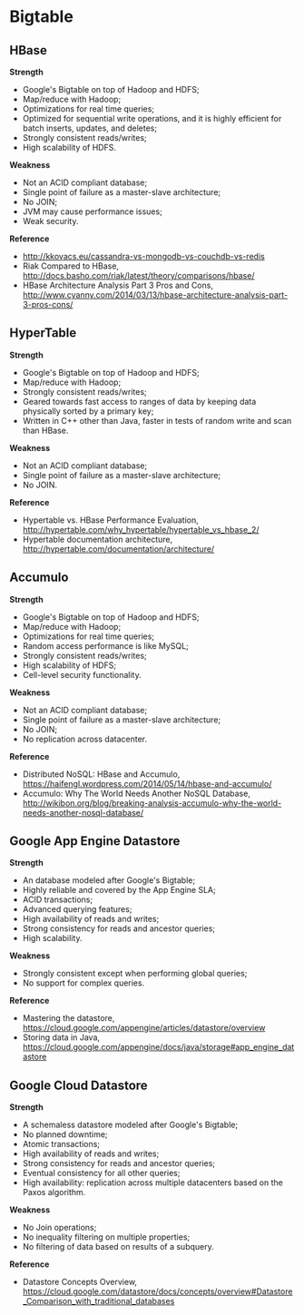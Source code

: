# Bigtable

## HBase

**Strength**
* Google's Bigtable on top of Hadoop and HDFS;
* Map/reduce with Hadoop;
* Optimizations for real time queries;
* Optimized for sequential write operations, and it is highly efficient for batch inserts, updates, and deletes;
* Strongly consistent reads/writes;
* High scalability of HDFS.

**Weakness**
* Not an ACID compliant database;
* Single point of failure as a master-slave architecture; 
* No JOIN;
* JVM may cause performance issues;
* Weak security.

**Reference**
* http://kkovacs.eu/cassandra-vs-mongodb-vs-couchdb-vs-redis
* Riak Compared to HBase, http://docs.basho.com/riak/latest/theory/comparisons/hbase/
* HBase Architecture Analysis Part 3 Pros and Cons, http://www.cyanny.com/2014/03/13/hbase-architecture-analysis-part-3-pros-cons/


## HyperTable

**Strength**
* Google's Bigtable on top of Hadoop and HDFS;
* Map/reduce with Hadoop;
* Strongly consistent reads/writes;
* Geared towards fast access to ranges of data by keeping data physically sorted by a primary key;
* Written in C++ other than Java, faster in tests of random write and scan than HBase.

**Weakness**
* Not an ACID compliant database;
* Single point of failure as a master-slave architecture; 
* No JOIN.

**Reference**
* Hypertable vs. HBase Performance Evaluation, http://hypertable.com/why_hypertable/hypertable_vs_hbase_2/
* Hypertable documentation architecture, http://hypertable.com/documentation/architecture/



## Accumulo

**Strength**
* Google's Bigtable on top of Hadoop and HDFS;
* Map/reduce with Hadoop;
* Optimizations for real time queries;
* Random access performance is like MySQL;
* Strongly consistent reads/writes;
* High scalability of HDFS;
* Cell-level security functionality.

**Weakness**
* Not an ACID compliant database;
* Single point of failure as a master-slave architecture; 
* No JOIN;
* No replication across datacenter.

**Reference**
* Distributed NoSQL: HBase and Accumulo, https://haifengl.wordpress.com/2014/05/14/hbase-and-accumulo/
* Accumulo: Why The World Needs Another NoSQL Database, http://wikibon.org/blog/breaking-analysis-accumulo-why-the-world-needs-another-nosql-database/

## Google App Engine Datastore

**Strength** 
* An database modeled after Google's Bigtable;
* Highly reliable and covered by the App Engine SLA;
* ACID transactions;
* Advanced querying features;
* High availability of reads and writes;
* Strong consistency for reads and ancestor queries;
* High scalability.

**Weakness**
* Strongly consistent except when performing global queries;
* No support for complex queries.

**Reference**
* Mastering the datastore, https://cloud.google.com/appengine/articles/datastore/overview
* Storing data in Java, https://cloud.google.com/appengine/docs/java/storage#app_engine_datastore




## Google Cloud Datastore

**Strength**
* A schemaless datastore modeled after Google's Bigtable;
* No planned downtime;
* Atomic transactions;
* High availability of reads and writes;
* Strong consistency for reads and ancestor queries;
* Eventual consistency for all other queries;
* High availability: replication across multiple datacenters based on the Paxos algorithm. 

**Weakness**
* No Join operations;
* No inequality filtering on multiple properties;
* No filtering of data based on results of a subquery.

**Reference**
* Datastore Concepts Overview, https://cloud.google.com/datastore/docs/concepts/overview#Datastore_Comparison_with_traditional_databases
